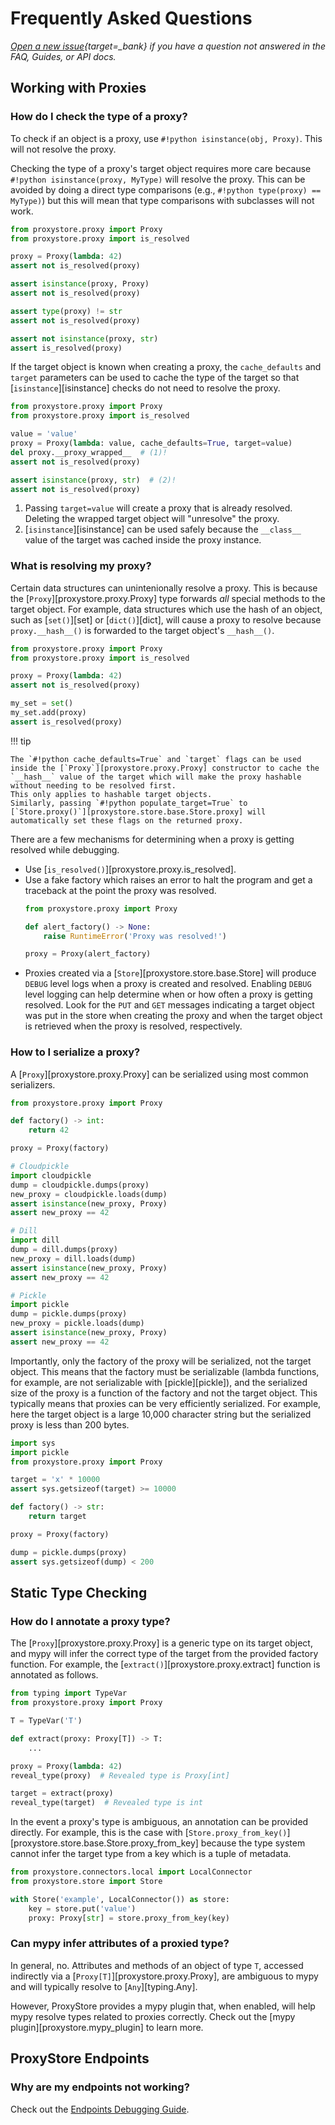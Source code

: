 # Frequently Asked Questions

*[Open a new issue](https://github.com/proxystore/proxystore/issues){target=_bank} if you have a question not answered in the FAQ, Guides, or API docs.*

## Working with Proxies

### How do I check the type of a proxy?

To check if an object is a proxy, use `#!python isinstance(obj, Proxy)`.
This will not resolve the proxy.

Checking the type of a proxy's target object requires more care because `#!python isinstance(proxy, MyType)` will resolve the proxy.
This can be avoided by doing a direct type comparisons (e.g., `#!python type(proxy) == MyType)`) but this will mean that type comparisons with subclasses will not work.

```python linenums="1"
from proxystore.proxy import Proxy
from proxystore.proxy import is_resolved

proxy = Proxy(lambda: 42)
assert not is_resolved(proxy)

assert isinstance(proxy, Proxy)
assert not is_resolved(proxy)

assert type(proxy) != str
assert not is_resolved(proxy)

assert not isinstance(proxy, str)
assert is_resolved(proxy)
```

If the target object is known when creating a proxy, the `cache_defaults` and `target` parameters can be used to cache the type of the target so that [`isinstance`][isinstance] checks do not need to resolve the proxy.

```python linenums="1"
from proxystore.proxy import Proxy
from proxystore.proxy import is_resolved

value = 'value'
proxy = Proxy(lambda: value, cache_defaults=True, target=value)
del proxy.__proxy_wrapped__  # (1)!
assert not is_resolved(proxy)

assert isinstance(proxy, str)  # (2)!
assert not is_resolved(proxy)
```

1. Passing `target=value` will create a proxy that is already resolved.
   Deleting the wrapped target object will "unresolve" the proxy.
2. [`isinstance`][isinstance] can be used safely because the `__class__` value of the target was cached inside the proxy instance.

### What is resolving my proxy?

Certain data structures can unintenionally resolve a proxy.
This is because the [`Proxy`][proxystore.proxy.Proxy] type forwards *all* special methods to the target object.
For example, data structures which use the hash of an object, such as [`set()`][set] or [`dict()`][dict], will cause a proxy to resolve because `proxy.__hash__()` is forwarded to the target object's `__hash__()`.

```python linenums="1"
from proxystore.proxy import Proxy
from proxystore.proxy import is_resolved

proxy = Proxy(lambda: 42)
assert not is_resolved(proxy)

my_set = set()
my_set.add(proxy)
assert is_resolved(proxy)
```

!!! tip

    The `#!python cache_defaults=True` and `target` flags can be used inside the [`Proxy`][proxystore.proxy.Proxy] constructor to cache the `__hash__` value of the target which will make the proxy hashable without needing to be resolved first.
    This only applies to hashable target objects.
    Similarly, passing `#!python populate_target=True` to [`Store.proxy()`][proxystore.store.base.Store.proxy] will automatically set these flags on the returned proxy.

There are a few mechanisms for determining when a proxy is getting resolved while debugging.

* Use [`is_resolved()`][proxystore.proxy.is_resolved].
* Use a fake factory which raises an error to halt the program and get a traceback at the point the proxy was resolved.
  ```python linenums="1"
  from proxystore.proxy import Proxy

  def alert_factory() -> None:
      raise RuntimeError('Proxy was resolved!')

  proxy = Proxy(alert_factory)
  ```
* Proxies created via a [`Store`][proxystore.store.base.Store] will produce `DEBUG` level logs when a proxy is created and resolved.
  Enabling `DEBUG` level logging can help determine when or how often a proxy is getting resolved.
  Look for the `PUT` and `GET` messages indicating a target object was put in the store when creating the proxy and when the target object is retrieved when the proxy is resolved, respectively.

### How to I serialize a proxy?

A [`Proxy`][proxystore.proxy.Proxy] can be serialized using most common serializers.

```python linenums="1"
from proxystore.proxy import Proxy

def factory() -> int:
    return 42

proxy = Proxy(factory)

# Cloudpickle
import cloudpickle
dump = cloudpickle.dumps(proxy)
new_proxy = cloudpickle.loads(dump)
assert isinstance(new_proxy, Proxy)
assert new_proxy == 42

# Dill
import dill
dump = dill.dumps(proxy)
new_proxy = dill.loads(dump)
assert isinstance(new_proxy, Proxy)
assert new_proxy == 42

# Pickle
import pickle
dump = pickle.dumps(proxy)
new_proxy = pickle.loads(dump)
assert isinstance(new_proxy, Proxy)
assert new_proxy == 42
```

Importantly, only the factory of the proxy will be serialized, not the target object.
This means that the factory must be serializable (lambda functions, for example, are not serializable with [pickle][pickle]), and the serialized size of the proxy is a function of the factory and not the target object.
This typically means that proxies can be very efficiently serialized.
For example, here the target object is a large 10,000 character string but the serialized proxy is less than 200 bytes.

```python linenums="1"
import sys
import pickle
from proxystore.proxy import Proxy

target = 'x' * 10000
assert sys.getsizeof(target) >= 10000

def factory() -> str:
    return target

proxy = Proxy(factory)

dump = pickle.dumps(proxy)
assert sys.getsizeof(dump) < 200
```

## Static Type Checking

### How do I annotate a proxy type?

The [`Proxy`][proxystore.proxy.Proxy] is a generic type on its target object, and mypy will infer the correct type of the target from the provided factory function.
For example, the [`extract()`][proxystore.proxy.extract] function is annotated as follows.

```python linenums="1"
from typing import TypeVar
from proxystore.proxy import Proxy

T = TypeVar('T')

def extract(proxy: Proxy[T]) -> T:
    ...

proxy = Proxy(lambda: 42)
reveal_type(proxy)  # Revealed type is Proxy[int]

target = extract(proxy)
reveal_type(target)  # Revealed type is int
```

In the event a proxy's type is ambiguous, an annotation can be provided directly.
For example, this is the case with [`Store.proxy_from_key()`][proxystore.store.base.Store.proxy_from_key] because the type system cannot infer the target type from a key which is a tuple of metadata.

```python linenums="1"
from proxystore.connectors.local import LocalConnector
from proxystore.store import Store

with Store('example', LocalConnector()) as store:
    key = store.put('value')
    proxy: Proxy[str] = store.proxy_from_key(key)
```

### Can mypy infer attributes of a proxied type?

In general, no.
Attributes and methods of an object of type `T`, accessed indirectly via a [`Proxy[T]`][proxystore.proxy.Proxy], are ambiguous to mypy and will typically resolve to [`Any`][typing.Any].

However, ProxyStore provides a mypy plugin that, when enabled, will help mypy resolve types related to proxies correctly.
Check out the [mypy plugin][proxystore.mypy_plugin] to learn more.

## ProxyStore Endpoints

### Why are my endpoints not working?

Check out the [Endpoints Debugging Guide](guides/endpoints-debugging.md).
